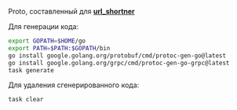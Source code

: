 Proto, составленный для **[url_shortner](https://github.com/notblinkyet/url_shortner)**  

Для генерации кода:
```bash
export GOPATH=$HOME/go
export PATH=$PATH:$GOPATH/bin
go install google.golang.org/protobuf/cmd/protoc-gen-go@latest
go install google.golang.org/grpc/cmd/protoc-gen-go-grpc@latest
task generate
```

Для удаления сгенерированного кода:
```bash
task clear
```
